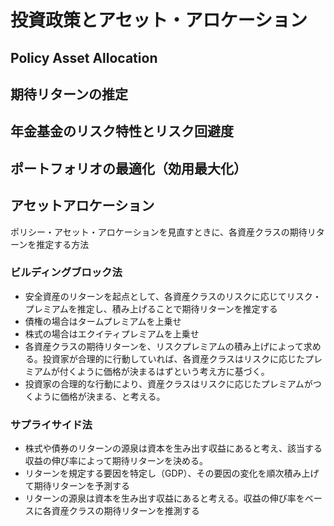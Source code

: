 # 投資政策とアセット・アロケーション

## Policy Asset Allocation

## 期待リターンの推定
## 年金基金のリスク特性とリスク回避度

## ポートフォリオの最適化（効用最大化）


## アセットアロケーション
ポリシー・アセット・アロケーションを見直すときに、各資産クラスの期待リターンを推定する方法

### ビルディングブロック法
* 安全資産のリターンを起点として、各資産クラスのリスクに応じてリスク・プレミアムを推定し、積み上げることで期待リターンを推定する
 * 債権の場合はタームプレミアムを上乗せ
 * 株式の場合はエクイティプレミアムを上乗せ
* 各資産クラスの期待リターンを、リスクプレミアムの積み上げによって求める。投資家が合理的に行動していれば、各資産クラスはリスクに応じたプレミアムが付くように価格が決まるはずという考え方に基づく。
* 投資家の合理的な行動により、資産クラスはリスクに応じたプレミアムがつくように価格が決まる、と考える。


 
### サプライサイド法
  * 株式や債券のリターンの源泉は資本を生み出す収益にあると考え、該当する収益の伸び率によって期待リターンを決める。
  * リターンを規定する要因を特定し（GDP）、その要因の変化を順次積み上げて期待リターンを予測する
  * リターンの源泉は資本を生み出す収益にあると考える。収益の伸び率をベースに各資産クラスの期待リターンを推測する




